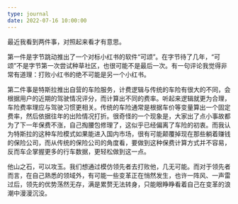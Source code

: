 ```yaml
---
type: journal
date: 2022-07-16 10:00:00
---
```


最近我看到两件事，对照起来看才有意思。

第一件是字节跳动推出了一个对标小红书的软件“可颂”。在字节待了几年，“可颂”不是字节第一次尝试种草社区，也很可能不是最后一次。有一句评论我觉得非常有道理：打败小红书的绝不可能是另一个小红书。

第二件事是特斯拉推出自营的车险服务，计费逻辑与传统的车险有很大的不同，会根据用户的近期的驾驶情况评分，而计算出不同的费率。听起来逻辑就更为合理，车险费率理应与驾驶习惯更相关。传统的车险通常是根据车价等变量算出一个固定费率，然后依据往年的出险情况打折。很奇怪的一个现象是，大家出了点小事故都为了下一年保费不涨，自己掏腰包修理了，这似乎已经偏离了车险的初衷。而我认为特斯拉的这种车险模式如果能进入国内市场，很有可能颠覆掉现在那些躺着赚钱的保险公司，而从传统的保险公司的角度看，要做到这种保费计算方式并不容易，反而车企掌握更多的行车数据，更轻松做到这一点。

他山之石，可以攻玉。我们想通过模仿领先者去打败他，几无可能。而对于领先者而言，在自己熟悉的领域外，有可能一些变革正在悄然发生，也许一阵风、一声雷过后，领先的优势荡然无存，满是累赘无法转身，只能眼睁睁看着自己在变革的浪潮中漫漫沉没。
